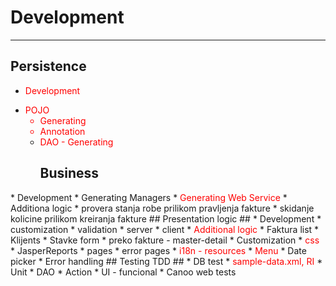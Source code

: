 # Development #

---

## Persistence ##
  * <font color='red'>Development<br>
<ul><li>POJO<br>
<ul><li>Generating<br>
</li><li>Annotation<br>
</li><li>DAO - Generating</font>
<h2>Business</h2>
</li></ul></li></ul>  * Development
    * Generating Managers
    * <font color='red'>Generating Web Service</font>
  * Additiona logic
    * provera stanja robe prilikom pravljenja fakture
    * skidanje kolicine prilikom kreiranja fakture
## Presentation logic ##
  * Development
    * customization
    * validation
      * server
      * client
  * <font color='red'>Additional logic</font>
    * Faktura list
      * Klijents
    * Stavke form
      * preko fakture - master-detail
  * Customization
    * <font color='red'>css</font>
    * JasperReports
    * pages
      * error pages
    * <font color='red'>i18n - resources</font>
    * <font color='red'>Menu</font>
    * Date picker
    * Error handling
## Testing TDD ##
  * DB test
    * <font color='red'>sample-data.xml, RI</font>
  * Unit
    * DAO
    * Action
  * UI - funcional
    * Canoo web tests